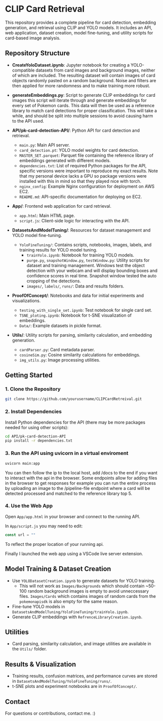 
# CLIP Card Retrieval

This repository provides a complete pipeline for card detection, embedding generation, and retrieval using CLIP and YOLO models. It includes an API, web application, dataset creation, model fine-tuning, and utility scripts for card-based image analysis. 


## Repository Structure

- **CreateYoloDataset.ipynb**: Jupyter notebook for creating a YOLO-compatible datasets from card images and background images, neither of which are included. The resulting dataset will contain images of card objects randomly pasted on a random background. Noise and filters are then applied for more randomness and to make training more robust.

- **generateEmbeddings.py**: Script to generate CLIP embeddings for card images this script will iterate through and generate embeddings for every set of Pokemon cards. This data will then be used as a reference library to match card detections for proper classification. This will take a while, and should be split into multiple sessions to avoid causing harm to the API used. 

- **API/pk-card-detection-API/**: Python API for card detection and retrieval.
	- `main.py`: Main API server.
	- `card_detection.pt`: YOLO model weights for card detection.
	- `MASTER_SET.parquet`: Parquet file containing the reference library of embeddings generated with different models.
	- `dependencies.txt`: List of required Python packages for the API, specific versions were important to reproduce my exact results. Note that my personal device lacks a GPU so package versions were installed with this in mind so that they played nice with torch.
	- `nginx_config`: Example Nginx configuration for deployment on AWS EC2.
	- `README.md`: API-specific documentation for deploying on EC2.
- **App/**: Frontend web application for card retrieval.
	- `app.html`: Main HTML page.
	- `script.js`: Client-side logic for interacting with the API.
- **DatasetsAndModelTuning/**: Resources for dataset management and YOLO model fine-tuning.
	- `YoloFineTuning/`: Contains scripts, notebooks, images, labels, and training results for YOLO model tuning.
		- `trainYolo.ipynb`: Notebook for training YOLO models.
		- `purge.py`, `snapshotWindow.py`, `testWindow.py`: Utility scripts for dataset and training management. Windows test the object detection with your webcam and will display bounding boxes and confidence scores in real time. Snapshot window tested the auto cropping of the detections.
		- `images/`, `labels/`, `runs/`: Data and results folders.
- **ProofOfConcept/**: Notebooks and data for initial experiments and visualizations.
	- `testing_with_single_set.ipynb`: Test notebook for single card set.
	- `TSNE_ploting.ipynb`: Notebook for t-SNE visualization of embeddings.
	- `Data/`: Example datasets in pickle format.
- **Utils/**: Utility scripts for parsing, similarity calculation, and embedding generation.
	- `cardParser.py`: Card metadata parser.
	- `cosineSim.py`: Cosine similarity calculations for embeddings.
	- `img_utils.py`: Image processing utilities.

## Getting Started

### 1. Clone the Repository

```sh
git clone https://github.com/yourusername/CLIPCardRetreival.git
```

### 2. Install Dependencies

Install Python dependencies for the API (there may be more packages needed for using other scripts):

```sh
cd API/pk-card-detection-API
pip install -r dependencies.txt
```

### 3. Run the API using uvicorn in a virtual enviroment

```sh
uvicorn main:app
```

You can then follow the ip to the local host, add /docs to the end if you want to interact with the api in the browser. Some endpoints allow for adding files in the browser to get responses for example you can run the entire process by uploading an image to the /pipeline-file endpoint where a card will be detected processed and matched to the reference library top 5.

### 4. Use the Web App

Open `App/app.html` in your browser and connect to the running API. 

In `App/script.js` you may need to edit:

```js
const url = ""
```
To reflect the proper location of your running api.

Finally I launched the web app using a VSCode live server extension.


## Model Training & Dataset Creation

- Use `YOLODatasetCreation.ipynb` to generate datasets for YOLO training.
    - This will not work as `Images/Backgrounds` which should contain ~50-100 random background images is empty to avoid unneccessary files. `Images/Cards` which contains images of random cards from the `pokemonapisdk` is also empty for the same reason.
- Fine-tune YOLO models in `DatasetsAndModelTuning/YoloFineTuning/trainYolo.ipynb`.
- Generate CLIP embeddings with `RefrenceLibraryCreation.ipynb`.

## Utilities

- Card parsing, similarity calculation, and image utilities are available in the `Utils/` folder.

## Results & Visualization

- Training results, confusion matrices, and performance curves are stored in `DatasetsAndModelTuning/YoloFineTuning/runs/`.
- t-SNE plots and experiment notebooks are in `ProofOfConcept/`.


## Contact

For questions or contributions, contact me. :)

